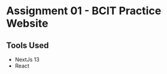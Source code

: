 # Assignment 01 - BCIT Practice Website

## Tools Used
<ul>
  <li>NextJs 13</li>
  <li>React</li>
  </ul>
